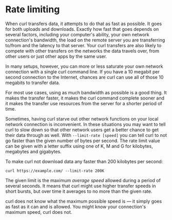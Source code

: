 # Rate limiting

When curl transfers data, it attempts to do that as fast as possible. It goes
for both uploads and downloads. Exactly how fast that goes depends on several
factors, including your computer's ability, your own network connection's
bandwidth, the load on the remote server you are transferring to/from and the
latency to that server. Your curl transfers are also likely to compete with
other transfers on the networks the data travels over, from other users or
just other apps by the same user.

In many setups, however, you can more or less saturate your own network
connection with a single curl command line. If you have a 10 megabit per
second connection to the Internet, chances are curl can use all of those 10
megabits to transfer data.

For most use cases, using as much bandwidth as possible is a good thing. It
makes the transfer faster, it makes the curl command complete sooner and it
makes the transfer use resources from the server for a shorter period of time.

Sometimes, having curl starve out other network functions on your local
network connection is inconvenient. In these situations you may want to tell
curl to slow down so that other network users get a better chance to get their
data through as well. With `--limit-rate [speed]` you can tell curl to not go
faster than the given number of bytes per second. The rate limit value can be
given with a letter suffix using one of K, M and G for kilobytes, megabytes
and gigabytes.

To make curl not download data any faster than 200 kilobytes per second:

    curl https://example.com/ --limit-rate 200K

The given limit is the maximum *average speed* allowed during a period of
several seconds. It means that curl might use higher transfer speeds in short
bursts, but over time it averages to no more than the given rate.

curl does not know what the maximum possible speed is — it simply goes as fast
as it can and is allowed. You might know your connection's maximum speed, curl
does not.
